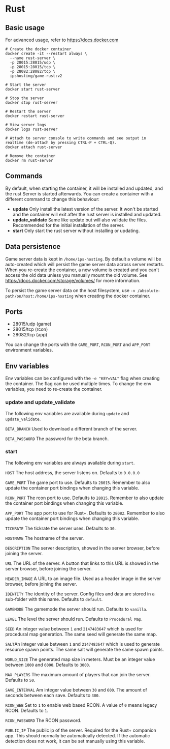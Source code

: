 # Rust

## Basic usage
For advanced usage, refer to https://docs.docker.com
```shell
# Create the docker container
docker create -it --restart always \
  --name rust-server \
  -p 28015:28015/udp \
  -p 28015:28015/tcp \
  -p 28082:28082/tcp \
  ipshosting/game-rust:v2
  
# Start the server
docker start rust-server

# Stop the server
docker stop rust-server

# Restart the server
docker restart rust-server

# View server logs
docker logs rust-server

# Attach to server console to write commands and see output in realtime (de-attach by pressing CTRL-P + CTRL-Q).
docker attach rust-server

# Remove the container
docker rm rust-server
```

## Commands
By default, when starting the container, it will be installed and updated, and the rust Server is started afterwards.
You can create a container with a different command to change this behaviour:
* **update** Only install the latest version of the server. It won't be started and the container will exit after the rust server is installed and updated.
* **update_validate** Same like update but will also validate the files. Recommended for the initial installation of the server.
* **start** Only start the rust server without installing or updating.

## Data persistence
Game server data is kept in `/home/ips-hosting`.
By default a volume will be auto-created which will persist the game server data across server restarts.
When you re-create the container, a new volume is created and you can't access the old data unless you manually mount the old volume.
See https://docs.docker.com/storage/volumes/ for more information.

To persist the game server data on the host filesystem, use `-v /absolute-path/on/host:/home/ips-hosting` when creating the docker container.

## Ports
* 28015/udp (game)
* 28015/tcp (rcon)
* 28082/tcp (app)

You can change the ports with the `GAME_PORT`, `RCON_PORT` and `APP_PORT` environment variables.

## Env variables
Env variables can be configured with the `-e "KEY=VAL"` flag when creating the container. The flag can be used multiple times.
To change the env variables, you need to re-create the container.

### update and update_validate
The following env variables are available during `update` and `update_validate`.

`BETA_BRANCH` Used to download a different branch of the server.

`BETA_PASSWORD` The password for the beta branch.


### start
The following env variables are always available during `start`.

`HOST` The host address, the server listens on. Defaults to `0.0.0.0`

`GAME_PORT` The game port to use. Defaults to `28015`. Remember to also update the container port bindings when changing this variable.

`RCON_PORT` The rcon port to use. Defaults to `28015`. Remember to also update the container port bindings when changing this variable.

`APP_PORT` The app port to use for Rust+. Defaults to `28082`. Remember to also update the container port bindings when changing this variable.

`TICKRATE` The tickrate the server uses. Defaults to `30`.

`HOSTNAME` The hostname of the server.

`DESCRIPTION` The server description, showed in the server browser, before joining the server.

`URL` The URL of the server. A button that links to this URL is showed in the server browser, before joining the server.

`HEADER_IMAGE` A URL to an image file. Used as a header image in the server browser, before joining the server.

`IDENTITY` The identity of the server. Config files and data are stored in a sub-folder with this name. Defaults to `default`.

`GAMEMODE` The gamemode the server should run. Defaults to `vanilla`.

`LEVEL` The level the server should run. Defaults to `Procedural Map`.

`SEED` An integer value between `1` and `2147483647` which is used for procedural map generation. The same seed will generate the same map.

`SALT`An integer value between `1` and `2147483647` which is used to generate resource spawn points. The same salt will generate the same spawn points.

`WORLD_SIZE` The generated map size in meters. Must be an integer value between `1000` and `6000`. Defaults to `3000`.

`MAX_PLAYERS` The maximum amount of players that can join the server. Defaults to `50`.

`SAVE_INTERVAL` Am integer value between `30` and `600`. The amount of seconds between each save. Defaults to `300`.

`RCON_WEB` Set to `1` to enable web based RCON. A value of `0` means legacy RCON. Defaults to `1`.

`RCON_PASSWORD` The RCON password.

`PUBLIC_IP` The public ip of the server. Required for the Rust+ companion app. This should normally be automatically detected. If the automatic detection does not work, it can be set manually using this variable.
